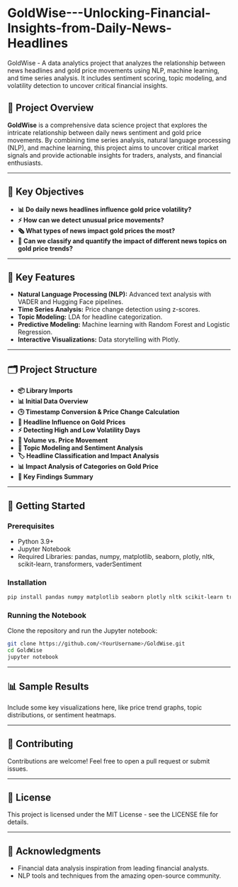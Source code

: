 # GoldWise---Unlocking-Financial-Insights-from-Daily-News-Headlines
GoldWise - A data analytics project that analyzes the relationship between news headlines and gold price movements using NLP, machine learning, and time series analysis. It includes sentiment scoring, topic modeling, and volatility detection to uncover critical financial insights.

## 📌 Project Overview

**GoldWise** is a comprehensive data science project that explores the intricate relationship between daily news sentiment and gold price movements. By combining time series analysis, natural language processing (NLP), and machine learning, this project aims to uncover critical market signals and provide actionable insights for traders, analysts, and financial enthusiasts.

---

## 🎯 Key Objectives

* **📊 Do daily news headlines influence gold price volatility?**
* **⚡ How can we detect unusual price movements?**
* **🗞️ What types of news impact gold prices the most?**
* **🧠 Can we classify and quantify the impact of different news topics on gold price trends?**

---

## 🔑 Key Features

* **Natural Language Processing (NLP):** Advanced text analysis with VADER and Hugging Face pipelines.
* **Time Series Analysis:** Price change detection using z-scores.
* **Topic Modeling:** LDA for headline categorization.
* **Predictive Modeling:** Machine learning with Random Forest and Logistic Regression.
* **Interactive Visualizations:** Data storytelling with Plotly.

---

## 🗂 Project Structure

* **📦 Library Imports**
* **📊 Initial Data Overview**
* **🕒 Timestamp Conversion & Price Change Calculation**
* **📰 Headline Influence on Gold Prices**
* **⚡ Detecting High and Low Volatility Days**
* **🔄 Volume vs. Price Movement**
* **🧠 Topic Modeling and Sentiment Analysis**
* **🏷️ Headline Classification and Impact Analysis**
* **📊 Impact Analysis of Categories on Gold Price**
* **📌 Key Findings Summary**

---

## 🚀 Getting Started

### Prerequisites

* Python 3.9+
* Jupyter Notebook
* Required Libraries: pandas, numpy, matplotlib, seaborn, plotly, nltk, scikit-learn, transformers, vaderSentiment

### Installation

```bash
pip install pandas numpy matplotlib seaborn plotly nltk scikit-learn transformers vaderSentiment
```

### Running the Notebook

Clone the repository and run the Jupyter notebook:

```bash
git clone https://github.com/<YourUsername>/GoldWise.git
cd GoldWise
jupyter notebook
```

---

## 📊 Sample Results

Include some key visualizations here, like price trend graphs, topic distributions, or sentiment heatmaps.

---

## 🤝 Contributing

Contributions are welcome! Feel free to open a pull request or submit issues.

---

## 📄 License

This project is licensed under the MIT License - see the LICENSE file for details.

---

## 🌟 Acknowledgments

* Financial data analysis inspiration from leading financial analysts.
* NLP tools and techniques from the amazing open-source community.
